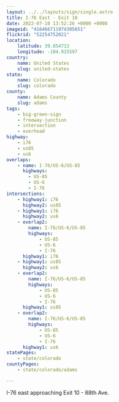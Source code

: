 ```yaml
---
layout: ../../layouts/sign/single.astro
title: I-76 East - Exit 10
date: 2022-07-10 13:52:26 +0000 +0000
imageid: "416466711974305651"
flickrid: "52254752021"
location:
    latitude: 39.854713
    longitude: -104.915597
country:
    name: United States
    slug: united-states
state:
    name: Colorado
    slug: colorado
county:
    name: Adams County
    slug: adams
tags:
    - big-green-sign
    - freeway-junction
    - intersection
    - overhead
highway:
    - i76
    - us85
    - us6
overlaps:
    - name: I-76/US-6/US-85
      highways:
        - US-85
        - US-6
        - I-76
intersections:
    - highway1: i76
      highway2: us85
    - highway1: i76
      highway2: us6
    - overlap2:
        name: I-76/US-6/US-85
        highways:
            - US-85
            - US-6
            - I-76
      highway1: i76
    - highway1: us85
      highway2: us6
    - overlap2:
        name: I-76/US-6/US-85
        highways:
            - US-85
            - US-6
            - I-76
      highway1: us85
    - overlap2:
        name: I-76/US-6/US-85
        highways:
            - US-85
            - US-6
            - I-76
      highway1: us6
statePages:
    - state/colorado
countyPages:
    - state/colorado/adams

---
```

I-76 east approaching Exit 10 - 88th Ave.